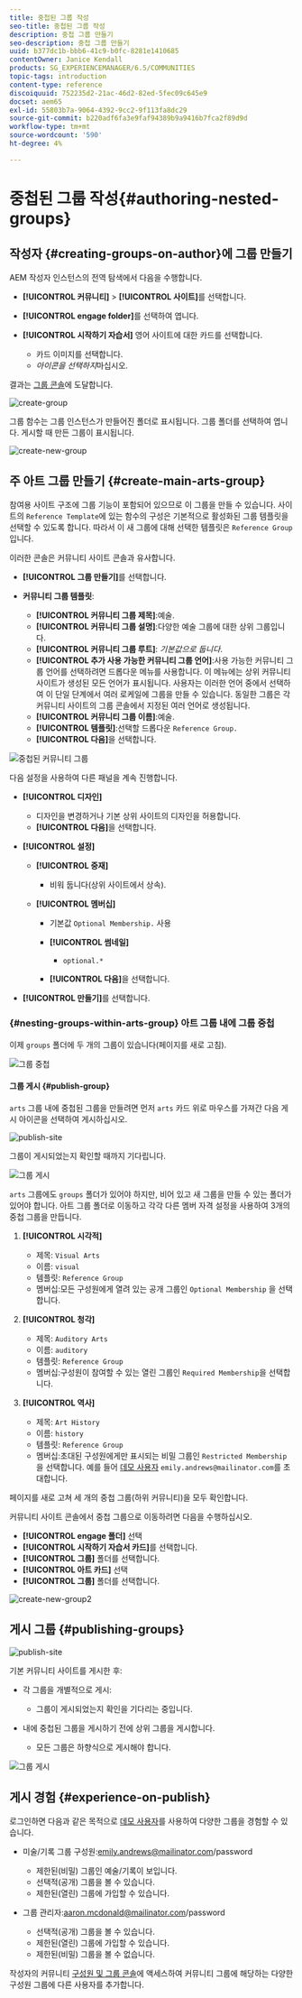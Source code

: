 ```yaml
---
title: 중첩된 그룹 작성
seo-title: 중첩된 그룹 작성
description: 중첩 그룹 만들기
seo-description: 중첩 그룹 만들기
uuid: b377dc1b-bbb6-41c9-b0fc-8281e1410685
contentOwner: Janice Kendall
products: SG_EXPERIENCEMANAGER/6.5/COMMUNITIES
topic-tags: introduction
content-type: reference
discoiquuid: 752235d2-21ac-46d2-82ed-5fec09c645e9
docset: aem65
exl-id: 55803b7a-9064-4392-9cc2-9f113fa8dc29
source-git-commit: b220adf6fa3e9faf94389b9a9416b7fca2f89d9d
workflow-type: tm+mt
source-wordcount: '590'
ht-degree: 4%

---
```


# 중첩된 그룹 작성{#authoring-nested-groups}

## 작성자 {#creating-groups-on-author}에 그룹 만들기

AEM 작성자 인스턴스의 전역 탐색에서 다음을 수행합니다.

* **[!UICONTROL 커뮤니티]** > **[!UICONTROL 사이트]**&#x200B;를 선택합니다.
* **[!UICONTROL engage folder]**&#x200B;를 선택하여 엽니다.
* **[!UICONTROL 시작하기 자습서]** 영어 사이트에 대한 카드를 선택합니다.

   * 카드 이미지를 선택합니다.
   * *아이콘을 선택하지*&#x200B;마십시오.

결과는 [그룹 콘솔](/help/communities/groups.md)에 도달합니다.

![create-group](assets/create-group.png)

그룹 함수는 그룹 인스턴스가 만들어진 폴더로 표시됩니다. 그룹 폴더를 선택하여 엽니다. 게시할 때 만든 그룹이 표시됩니다.

![create-new-group](assets/create-new-group.png)

## 주 아트 그룹 만들기 {#create-main-arts-group}

참여용 사이트 구조에 그룹 기능이 포함되어 있으므로 이 그룹을 만들 수 있습니다. 사이트의 `Reference Template`에 있는 함수의 구성은 기본적으로 활성화된 그룹 템플릿을 선택할 수 있도록 합니다. 따라서 이 새 그룹에 대해 선택한 템플릿은 `Reference Group` 입니다.

이러한 콘솔은 커뮤니티 사이트 콘솔과 유사합니다.

* **[!UICONTROL 그룹 만들기]**&#x200B;를 선택합니다.

* **커뮤니티 그룹 템플릿**:

   * **[!UICONTROL 커뮤니티 그룹 제목]**:예술.
   * **[!UICONTROL 커뮤니티 그룹 설명]**:다양한 예술 그룹에 대한 상위 그룹입니다.
   * **[!UICONTROL 커뮤니티 그룹 루트]**: *기본값으로 둡니다*.
   * **[!UICONTROL 추가 사용 가능한 커뮤니티 그룹 언어]**:사용 가능한 커뮤니티 그룹 언어를 선택하려면 드롭다운 메뉴를 사용합니다. 이 메뉴에는 상위 커뮤니티 사이트가 생성된 모든 언어가 표시됩니다. 사용자는 이러한 언어 중에서 선택하여 이 단일 단계에서 여러 로케일에 그룹을 만들 수 있습니다. 동일한 그룹은 각 커뮤니티 사이트의 그룹 콘솔에서 지정된 여러 언어로 생성됩니다.
   * **[!UICONTROL 커뮤니티 그룹 이름]**:예술.
   * **[!UICONTROL 템플릿]**:선택할 드롭다운  `Reference Group.`
   * **[!UICONTROL 다음]**&#x200B;을 선택합니다.

![중첩된 커뮤니티 그룹](assets/parent-to-nestedgroup.png)

다음 설정을 사용하여 다른 패널을 계속 진행합니다.

* **[!UICONTROL 디자인]**

   * 디자인을 변경하거나 기본 상위 사이트의 디자인을 허용합니다.
   * **[!UICONTROL 다음]**&#x200B;을 선택합니다.

* **[!UICONTROL 설정]**

   * **[!UICONTROL 중재]**

      * 비워 둡니다(상위 사이트에서 상속).
   * **[!UICONTROL 멤버십]**

      * 기본값 `Optional Membership.` 사용

      * **[!UICONTROL 썸네일]**
         * `optional.*`
      * **[!UICONTROL 다음]**&#x200B;을 선택합니다.



* **[!UICONTROL 만들기]**&#x200B;를 선택합니다.

### {#nesting-groups-within-arts-group} 아트 그룹 내에 그룹 중첩

이제 `groups` 폴더에 두 개의 그룹이 있습니다(페이지를 새로 고침).

![그룹 중첩](assets/create-community-group.png)

#### 그룹 게시 {#publish-group}

`arts` 그룹 내에 중첩된 그룹을 만들려면 먼저 `arts` 카드 위로 마우스를 가져간 다음 게시 아이콘을 선택하여 게시하십시오.

![publish-site](assets/publish-site.png)

그룹이 게시되었는지 확인할 때까지 기다립니다.

![그룹 게시](assets/group-published.png)

`arts` 그룹에도 `groups` 폴더가 있어야 하지만, 비어 있고 새 그룹을 만들 수 있는 폴더가 있어야 합니다. 아트 그룹 폴더로 이동하고 각각 다른 멤버 자격 설정을 사용하여 3개의 중첩 그룹을 만듭니다.

1. **[!UICONTROL 시각적]**

   * 제목: `Visual Arts`
   * 이름: `visual`
   * 템플릿: `Reference Group`
   * 멤버십:모든 구성원에게 열려 있는 공개 그룹인 `Optional Membership` 을 선택합니다.

1. **[!UICONTROL 청각]**

   * 제목: `Auditory Arts`
   * 이름: `auditory`
   * 템플릿: `Reference Group`
   * 멤버십:구성원이 참여할 수 있는 열린 그룹인 `Required Membership`을 선택합니다.

1. **[!UICONTROL 역사]**

   * 제목: `Art History`
   * 이름: `history`
   * 템플릿: `Reference Group`
   * 멤버십:초대된 구성원에게만 표시되는 비밀 그룹인 `Restricted Membership`을 선택합니다. 예를 들어 [데모 사용자](/help/communities/tutorials.md#demo-users) `emily.andrews@mailinator.com`를 초대합니다.

페이지를 새로 고쳐 세 개의 중첩 그룹(하위 커뮤니티)을 모두 확인합니다.

커뮤니티 사이트 콘솔에서 중첩 그룹으로 이동하려면 다음을 수행하십시오.

* **[!UICONTROL engage 폴더]** 선택
* **[!UICONTROL 시작하기 자습서 카드]**&#x200B;를 선택합니다.
* **[!UICONTROL 그룹]** 폴더를 선택합니다.
* **[!UICONTROL 아트 카드]** 선택
* **[!UICONTROL 그룹]** 폴더를 선택합니다.

![create-new-group2](assets/create-new-group2.png)

## 게시 그룹 {#publishing-groups}

![publish-site](assets/publish-site.png)

기본 커뮤니티 사이트를 게시한 후:

* 각 그룹을 개별적으로 게시:

   * 그룹이 게시되었는지 확인을 기다리는 중입니다.

* 내에 중첩된 그룹을 게시하기 전에 상위 그룹을 게시합니다.

   * 모든 그룹은 하향식으로 게시해야 합니다.

![그룹 게시](assets/group-published.png)

## 게시 경험 {#experience-on-publish}

로그인하면 다음과 같은 목적으로 [데모 사용자](/help/communities/tutorials.md#demo-users)를 사용하여 다양한 그룹을 경험할 수 있습니다.

* 미술/기록 그룹 구성원:emily.andrews@mailinator.com/password
   * 제한된(비밀) 그룹인 예술/기록이 보입니다.
   * 선택적(공개) 그룹을 볼 수 있습니다.
   * 제한된(열린) 그룹에 가입할 수 있습니다.

* 그룹 관리자:aaron.mcdonald@mailinator.com/password

   * 선택적(공개) 그룹을 볼 수 있습니다.
   * 제한된(열린) 그룹에 가입할 수 있습니다.
   * 제한된(비밀) 그룹을 볼 수 없습니다.

작성자의 커뮤니티 [구성원 및 그룹 콘솔](/help/communities/members.md)에 액세스하여 커뮤니티 그룹에 해당하는 다양한 구성원 그룹에 다른 사용자를 추가합니다.
